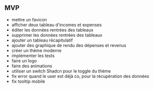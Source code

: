 ## MVP

-   mettre un favicon
-   afficher deux tableau d'incomes et expenses
-   éditer les données rentrées des tableaux
-   supprimer les données rentrées des tableaux
-   ajouter un tableau récapitulatif
-   ajouter des graphique de rendu des dépenses et revenus
-   créer un thème moderne
-   implémenter les tests
-   faire un logo
-   faire des animations
-   utiliser un switch Shadcn pour le toggle du thème
-   fix error quand le user est déjà co, pour la récupération des données
-   fix tooltip mobile
<!-- -   ajouter une page dashboard avec météo, prise de notes, calendrier -->
